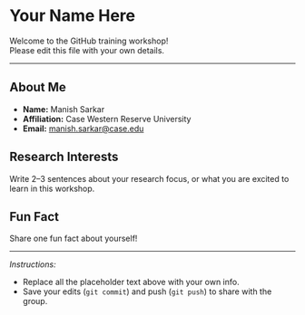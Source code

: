 # Your Name Here

Welcome to the GitHub training workshop!  
Please edit this file with your own details.

---

## About Me
- **Name:** Manish Sarkar  
- **Affiliation:** Case Western Reserve University 
- **Email:** manish.sarkar@case.edu 

## Research Interests
Write 2–3 sentences about your research focus, or what you are excited to learn in this workshop.  

## Fun Fact
Share one fun fact about yourself!  

---

*Instructions:*  
- Replace all the placeholder text above with your own info.  
- Save your edits (`git commit`) and push (`git push`) to share with the group.  
